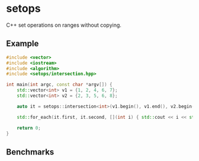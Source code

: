 setops
======

C++ set operations on ranges without copying.

## Example ##

```c++
#include <vector>
#include <iostream>
#include <algorithm>
#include <setops/intersection.hpp>

int main(int argc, const char *argv[]) {
	std::vector<int> v1 = {1, 2, 4, 6, 7};
	std::vector<int> v2 = {2, 3, 5, 6, 8};

	auto it = setops::intersection<int>(v1.begin(), v1.end(), v2.begin(), v2.end());

	std::for_each(it.first, it.second, [](int i) { std::cout << i << std::endl; });

	return 0;
}
```

## Benchmarks ##
